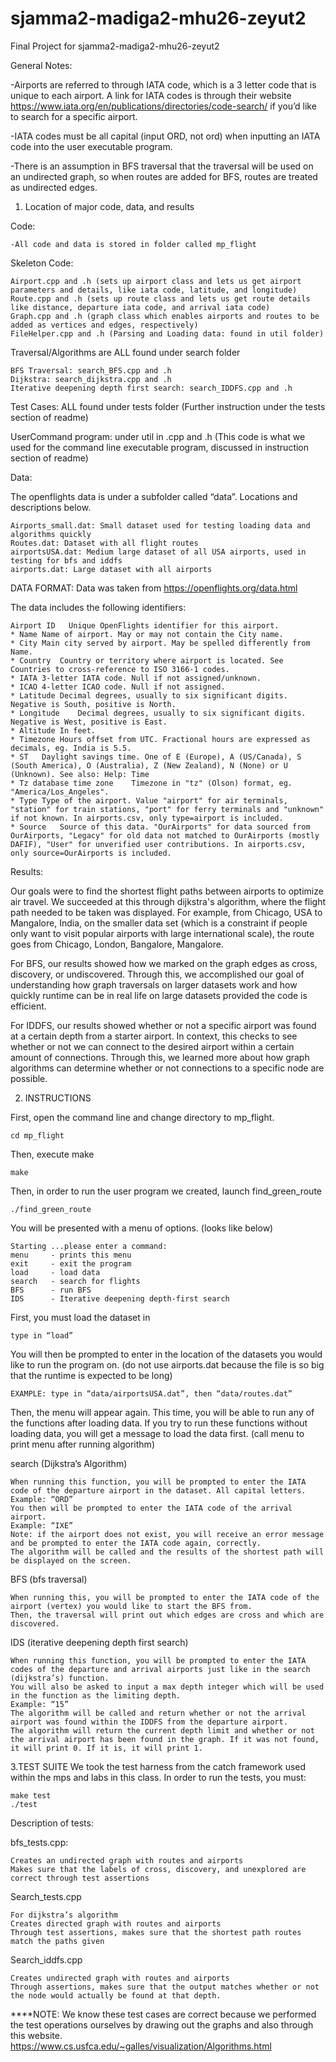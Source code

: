 # sjamma2-madiga2-mhu26-zeyut2
Final Project for sjamma2-madiga2-mhu26-zeyut2

General Notes:

-Airports are referred to through IATA code, which is a 3 letter code that is unique to each airport. A link for IATA codes is through their website https://www.iata.org/en/publications/directories/code-search/ if you’d like to search for a specific airport. 

-IATA codes must be all capital (input ORD, not ord) when inputting an IATA code into the user executable program. 

-There is an assumption in BFS traversal that the traversal will be used on an undirected graph, so when routes are added for BFS, routes are treated as undirected edges. 

1. Location of major code, data, and results 

  Code: 
  
    -All code and data is stored in folder called mp_flight
  Skeleton Code: 
  
    Airport.cpp and .h (sets up airport class and lets us get airport parameters and details, like iata code, latitude, and longitude)
    Route.cpp and .h (sets up route class and lets us get route details like distance, departure iata code, and arrival iata code)
    Graph.cpp and .h (graph class which enables airports and routes to be added as vertices and edges, respectively)
    FileHelper.cpp and .h (Parsing and Loading data: found in util folder)
    
Traversal/Algorithms are ALL found under search folder

    BFS Traversal: search_BFS.cpp and .h 
    Dijkstra: search_dijkstra.cpp and .h
    Iterative deepening depth first search: search_IDDFS.cpp and .h
    
Test Cases: ALL found under tests folder (Further instruction under the tests section of readme)

UserCommand program: under util in .cpp and .h (This code is what we used for the command line executable program, discussed in instruction section of readme)

Data:

The openflights data is under a subfolder called “data”. Locations and descriptions below.

    Airports_small.dat: Small dataset used for testing loading data and algorithms quickly 
    Routes.dat: Dataset with all flight routes 
    airportsUSA.dat: Medium large dataset of all USA airports, used in testing for bfs and iddfs
    airports.dat: Large dataset with all airports
    
DATA FORMAT: Data was taken from https://openflights.org/data.html

The data includes the following identifiers: 

    Airport ID   Unique OpenFlights identifier for this airport.
    * Name Name of airport. May or may not contain the City name.
    * City Main city served by airport. May be spelled differently from Name.
    * Country  Country or territory where airport is located. See Countries to cross-reference to ISO 3166-1 codes.
    * IATA 3-letter IATA code. Null if not assigned/unknown.
    * ICAO 4-letter ICAO code. Null if not assigned.
    * Latitude Decimal degrees, usually to six significant digits. Negative is South, positive is North.
    * Longitude    Decimal degrees, usually to six significant digits. Negative is West, positive is East.
    * Altitude In feet.
    * Timezone Hours offset from UTC. Fractional hours are expressed as decimals, eg. India is 5.5.
    * ST   Daylight savings time. One of E (Europe), A (US/Canada), S (South America), O (Australia), Z (New Zealand), N (None) or U (Unknown). See also: Help: Time
    * Tz database time zone    Timezone in "tz" (Olson) format, eg. "America/Los_Angeles".
    * Type Type of the airport. Value "airport" for air terminals, "station" for train stations, "port" for ferry terminals and "unknown" if not known. In airports.csv, only type=airport is included.
    * Source   Source of this data. "OurAirports" for data sourced from OurAirports, "Legacy" for old data not matched to OurAirports (mostly DAFIF), "User" for unverified user contributions. In airports.csv, only source=OurAirports is included.


Results:

Our goals were to find the shortest flight paths between airports to optimize air travel. We succeeded at this through dijkstra's algorithm, where the flight path needed to be taken was displayed. For example, from Chicago, USA to Mangalore, India, on the smaller data set (which is a constraint if people only want to visit popular airports with large international scale), the route goes from Chicago, London, Bangalore, Mangalore. 
    
For BFS, our results showed how we marked on the graph edges as cross, discovery, or undiscovered. Through this, we accomplished our goal of understanding how graph traversals on larger datasets work and how quickly runtime can be in real life on large datasets provided the code is efficient. 

For IDDFS, our results showed whether or not a specific airport was found at a certain depth from a starter airport. In context, this checks to see whether or not we can connect to the desired airport within a certain amount of connections. Through this, we learned more about how graph algorithms can determine whether or not connections to a specific node are possible.   

2. INSTRUCTIONS 

First, open the command line and change directory to mp_flight. 

    cd mp_flight 
Then, execute make

    make 
Then, in order to run the user program we created, launch find_green_route

    ./find_green_route
You will be presented with a menu of options. (looks like below)

    Starting ...please enter a command:
    menu     - prints this menu 
    exit     - exit the program 
    load     - load data 
    search   - search for flights 
    BFS      - run BFS 
    IDS      - Iterative deepening depth-first search 
    
First, you must load the dataset in

    type in “load”
You will then be prompted to enter in the location of the datasets you would like to run the program on. (do not use airports.dat because the file is so big that the runtime is expected to be long)

    EXAMPLE: type in “data/airportsUSA.dat”, then “data/routes.dat”
    
Then, the menu will appear again. This time, you will be able to run any of the functions after loading data. If you try to run these functions without loading data, you will get a message to load the data first. (call menu to print menu after running algorithm)

search (Dijkstra’s Algorithm)

    When running this function, you will be prompted to enter the IATA code of the departure airport in the dataset. All capital letters. 
    Example: “ORD”
    You then will be prompted to enter the IATA code of the arrival airport. 
    Example: “IXE”
    Note: if the airport does not exist, you will receive an error message and be prompted to enter the IATA code again, correctly. 
    The algorithm will be called and the results of the shortest path will be displayed on the screen. 
    
BFS (bfs traversal)

    When running this, you will be prompted to enter the IATA code of the airport (vertex) you would like to start the BFS from. 
    Then, the traversal will print out which edges are cross and which are discovered. 
    
IDS (iterative deepening depth first search)

    When running this function, you will be prompted to enter the IATA codes of the departure and arrival airports just like in the search (dijkstra’s) function. 
    You will also be asked to input a max depth integer which will be used in the function as the limiting depth. 
    Example: “15”
    The algorithm will be called and return whether or not the arrival airport was found within the IDDFS from the departure airport. 
    The algorithm will return the current depth limit and whether or not the arrival airport has been found in the graph. If it was not found, it will print 0. If it is, it will print 1. 
    
3.TEST SUITE
We took the test harness from the catch framework used within the mps and labs in this class. 
In order to run the tests, you must:

    make test
    ./test
Description of tests:

bfs_tests.cpp:

    Creates an undirected graph with routes and airports
    Makes sure that the labels of cross, discovery, and unexplored are correct through test assertions
    
Search_tests.cpp

    For dijkstra’s algorithm 
    Creates directed graph with routes and airports
    Through test assertions, makes sure that the shortest path routes match the paths given
    
Search_iddfs.cpp

    Creates undirected graph with routes and airports
    Through assertions, makes sure that the output matches whether or not the node would actually be found at that depth. 

****NOTE: We know these test cases are correct because we performed the test operations ourselves by drawing out the graphs and also through this website.
https://www.cs.usfca.edu/~galles/visualization/Algorithms.html 


